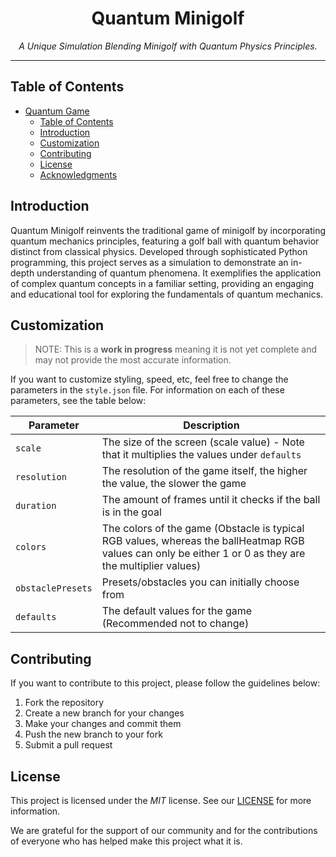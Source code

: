 # <div align="center">Quantum Minigolf</div>

<div align="center"><i>A Unique Simulation Blending Minigolf with Quantum Physics Principles.</i></div>

***

## Table of Contents

- [Quantum Game](#quantum-game)
  - [Table of Contents](#table-of-contents)
  - [Introduction](#introduction)
  - [Customization](#customization)
  - [Contributing](#contributing)
  - [License](#license)
  - [Acknowledgments](#acknowledgments)

## Introduction

Quantum Minigolf reinvents the traditional game of minigolf by incorporating quantum mechanics principles, featuring a golf ball with quantum behavior distinct from classical physics. Developed through sophisticated Python programming, this project serves as a simulation to demonstrate an in-depth understanding of quantum phenomena. It exemplifies the application of complex quantum concepts in a familiar setting, providing an engaging and educational tool for exploring the fundamentals of quantum mechanics.

## Customization

> NOTE: This is a **work in progress** meaning it is not yet complete and may not provide the most accurate information.

If you want to customize styling, speed, etc, feel free to change the parameters in the `style.json` file. For information on each of these parameters, see the table below:

| Parameter | Description |
| --- | --- |
| `scale` | The size of the screen (scale value) - Note that it multiplies the values under `defaults` |
| `resolution` | The resolution of the game itself, the higher the value, the slower the game |
| `duration` | The amount of frames until it checks if the ball is in the goal |
| `colors` | The colors of the game (Obstacle is typical RGB values, whereas the ballHeatmap RGB values can only be either 1 or 0 as they are the multiplier values) |
| `obstaclePresets` | Presets/obstacles you can initially choose from |
| `defaults` | The default values for the game (Recommended not to change) |

## Contributing

If you want to contribute to this project, please follow the guidelines below:

1. Fork the repository
2. Create a new branch for your changes
3. Make your changes and commit them
4. Push the new branch to your fork
5. Submit a pull request

## License

This project is licensed under the *MIT* license. See our [LICENSE](LICENSE) for more information.

We are grateful for the support of our community and for the contributions of everyone who has helped make this project what it is.
